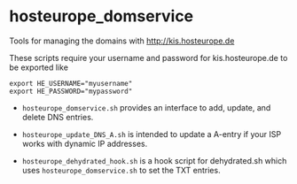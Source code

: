 # hosteurope_domservice
Tools for managing the domains with http://kis.hosteurope.de

These scripts require your username and password for kis.hosteurope.de to be exported like
```
export HE_USERNAME="myusername"
export HE_PASSWORD="mypassword"
```

* `hosteurope_domservice.sh` provides an interface to add, update, and delete DNS entries.

* `hosteurope_update_DNS_A.sh` is intended to update a A-entry if your ISP works with dynamic IP addresses.

* `hosteurope_dehydrated_hook.sh` is a hook script for dehydrated.sh which uses `hosteurope_domservice.sh` to set the TXT entries.

